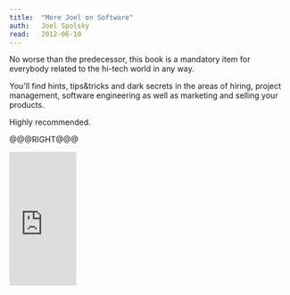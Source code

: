 ```yaml
---
title:	"More Joel on Software"
auth:	Joel Spolsky
read:	2012-06-10
---
```





No worse than the predecessor, this book is a mandatory item for everybody
related to the hi-tech world in any way.

You'll find hints, tips&tricks and dark secrets in the areas of hiring,
project management, software engineering as well as marketing and selling
your products.

Highly recommended.

@@@RIGHT@@@

<iframe src="http://rcm.amazon.com/e/cm?lt1=_blank&bc1=FFFFFF&IS2=1&npa=1&bg1=FFFFFF&fc1=000000&lc1=FF0000&t=wojcadamkoszh-20&o=1&p=8&l=as4&m=amazon&f=ifr&ref=ss_til&asins=B002KE5SLU" style="width:120px;height:240px;" scrolling="no" marginwidth="0" marginheight="0" frameborder="0"></iframe>


